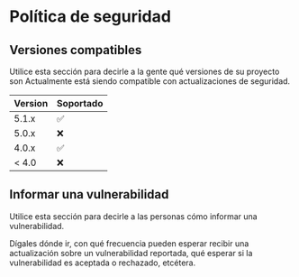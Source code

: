 # Política de seguridad

## Versiones compatibles

Utilice esta sección para decirle a la gente qué versiones de su proyecto son
Actualmente está siendo compatible con actualizaciones de seguridad.

| Version | Soportado          |
| ------- | ------------------ |
| 5.1.x   | :white_check_mark: |
| 5.0.x   | :x:                |
| 4.0.x   | :white_check_mark: |
| < 4.0   | :x:                |

## Informar una vulnerabilidad

Utilice esta sección para decirle a las personas cómo informar una vulnerabilidad.

Dígales dónde ir, con qué frecuencia pueden esperar recibir una actualización sobre un vulnerabilidad reportada, qué esperar si la vulnerabilidad es aceptada o
rechazado, etcétera.
